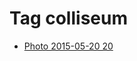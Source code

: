 <!--
title: Tag colliseum
date: 2020-06-28T14:55:35.125Z
tags:
-->
# Tag colliseum

 * [Photo 2015-05-20 20](119464174077.md)
